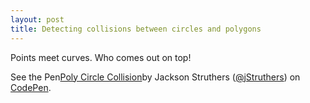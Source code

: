```yaml
---
layout: post
title: Detecting collisions between circles and polygons
---
```


Points meet curves. Who comes out on top!

<div markdown="1">
<p data-height="320" data-theme-id="0" data-slug-hash="BzZaAm" data-default-tab="result" data-user="jStruthers" data-embed-version="2" class="codepen">
See the Pen<a href="http://codepen.io/jStruthers/pen/BzZaAm/">Poly Circle Collision</a>by Jackson Struthers (<a href="http://codepen.io/jStruthers">@jStruthers</a>) on <a href="http://codepen.io">CodePen</a>.</p>
<script async src="//assets.codepen.io/assets/embed/ei.js"></script>
</div>
